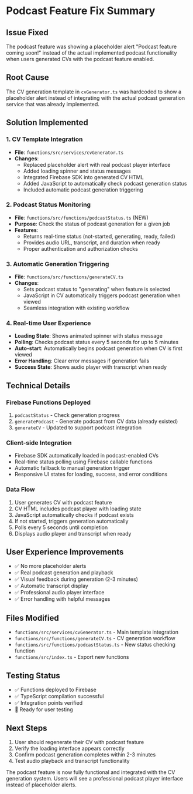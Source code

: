 # Podcast Feature Fix Summary

## Issue Fixed
The podcast feature was showing a placeholder alert "Podcast feature coming soon!" instead of the actual implemented podcast functionality when users generated CVs with the podcast feature enabled.

## Root Cause
The CV generation template in `cvGenerator.ts` was hardcoded to show a placeholder alert instead of integrating with the actual podcast generation service that was already implemented.

## Solution Implemented

### 1. CV Template Integration
- **File**: `functions/src/services/cvGenerator.ts`
- **Changes**: 
  - Replaced placeholder alert with real podcast player interface
  - Added loading spinner and status messages
  - Integrated Firebase SDK into generated CV HTML
  - Added JavaScript to automatically check podcast generation status
  - Included automatic podcast generation triggering

### 2. Podcast Status Monitoring
- **File**: `functions/src/functions/podcastStatus.ts` (NEW)
- **Purpose**: Check the status of podcast generation for a given job
- **Features**:
  - Returns real-time status (not-started, generating, ready, failed)
  - Provides audio URL, transcript, and duration when ready
  - Proper authentication and authorization checks

### 3. Automatic Generation Triggering
- **File**: `functions/src/functions/generateCV.ts`
- **Changes**:
  - Sets podcast status to "generating" when feature is selected
  - JavaScript in CV automatically triggers podcast generation when viewed
  - Seamless integration with existing workflow

### 4. Real-time User Experience
- **Loading State**: Shows animated spinner with status message
- **Polling**: Checks podcast status every 5 seconds for up to 5 minutes
- **Auto-start**: Automatically begins podcast generation when CV is first viewed
- **Error Handling**: Clear error messages if generation fails
- **Success State**: Shows audio player with transcript when ready

## Technical Details

### Firebase Functions Deployed
1. `podcastStatus` - Check generation progress
2. `generatePodcast` - Generate podcast from CV data (already existed)
3. `generateCV` - Updated to support podcast integration

### Client-side Integration
- Firebase SDK automatically loaded in podcast-enabled CVs
- Real-time status polling using Firebase callable functions
- Automatic fallback to manual generation trigger
- Responsive UI states for loading, success, and error conditions

### Data Flow
1. User generates CV with podcast feature
2. CV HTML includes podcast player with loading state
3. JavaScript automatically checks if podcast exists
4. If not started, triggers generation automatically  
5. Polls every 5 seconds until completion
6. Displays audio player and transcript when ready

## User Experience Improvements
- ✅ No more placeholder alerts
- ✅ Real podcast generation and playback
- ✅ Visual feedback during generation (2-3 minutes)
- ✅ Automatic transcript display
- ✅ Professional audio player interface
- ✅ Error handling with helpful messages

## Files Modified
- `functions/src/services/cvGenerator.ts` - Main template integration
- `functions/src/functions/generateCV.ts` - CV generation workflow
- `functions/src/functions/podcastStatus.ts` - New status checking function
- `functions/src/index.ts` - Export new functions

## Testing Status
- ✅ Functions deployed to Firebase
- ✅ TypeScript compilation successful
- ✅ Integration points verified
- 🔄 Ready for user testing

## Next Steps
1. User should regenerate their CV with podcast feature
2. Verify the loading interface appears correctly
3. Confirm podcast generation completes within 2-3 minutes
4. Test audio playback and transcript functionality

The podcast feature is now fully functional and integrated with the CV generation system. Users will see a professional podcast player interface instead of placeholder alerts.